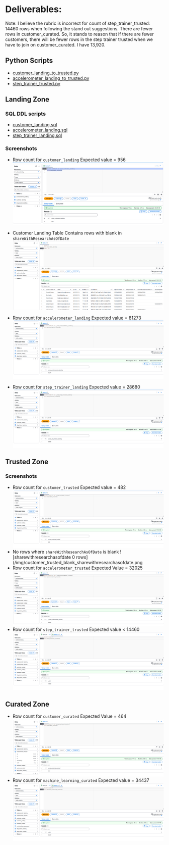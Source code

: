 # Deliverables: 

Note: I believe the rubric is incorrect for count of step_trainer_trusted: 14460 rows when following the stand out suggestions.  There are fewer rows in customer_curated.  So, it stands to reason that if there are fewer customers, there will be fewer rows in the step trainer trusted when we have to join on customer_curated.  I have 13,920.

## Python Scripts

- [customer_landing_to_trusted.py](/src/customer_landing_to_trusted.py)
- [accelerometer_landing_to_trusted.py](/src/accelerometer_landing_to_trusted.py)
- [step_trainer_trusted.py](/src/step_trainer_landing_to_trusted.py)

## Landing Zone
  
### SQL DDL scripts
- [customer_landing.sql](/sql/customer_landing.sql)
- [accelerometer_landing.sql](/sql/accelerometer_landing.sql)
- [step_trainer_landing.sql](/sql/step_trainer_landing.sql)

### Screenshots
- Row count for `customer_landing` Expected value = 956 ![Count of customer_landing](/img/customer_landing_row_count.png)

- Customer Landing Table Contains rows with blank in `shareWithResearchAsOfDate`
  ![blank_sharewithresearchasofdate](/img/customer_landing_blank_sharewithresearchasofdate.png)

- Row count for `accelerometer_landing` Expected value = 81273
  ![accelerometer landing row count](/img/accelerometer_landing_row_count.png)

- Row count for `step_trainer_landing` Expected value = 28680
  ![step trainer landing row count](/img/step_trainer_landing_row_count.png)

## Trusted Zone

### Screenshots
- Row count for `customer_trusted` Expected value = 482
  ![customer trusted row count](/img/customer_trusted_row_count.png)
- No rows where `shareWithResearchAsOfDate` is blank
  ![sharewithresearchasofdate 0 rows](/img/customer_trusted_blank_sharewithresearchasofdate.png
- Row count for `accelerometer_trusted` Expected Value = 32025
  ![accelerometer trusted row count](/img/accelerometer_trusted_row_count.png)
- Row count for `step_trainer_trusted` Expected value < 14460
  ![step trainer trusted row count](/img/step_trainer_trusted_row_count.png)

## Curated Zone
- Row count for `customer_curated` Expected Value = 464
  ![customer curated row count](/img/customer_curated_row_count.png)
- Row count for `machine_learning_curated` Expected value = 34437
  ![machine learning curated row count](/img/machine_learning_row_count.png)
